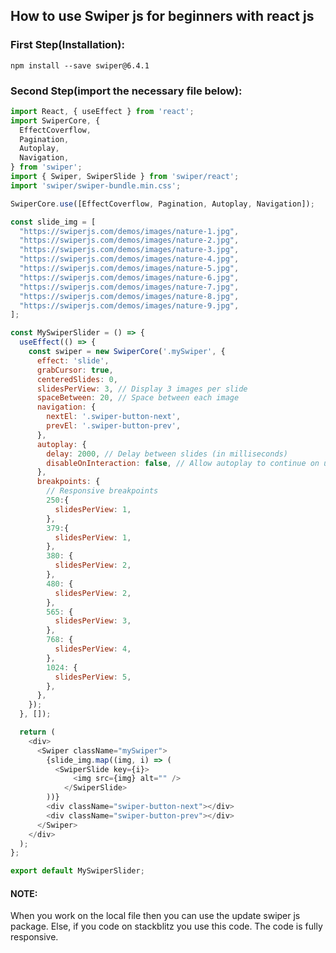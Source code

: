 ## How to use Swiper js for beginners with react js 

### First Step(Installation):
 ``` npm install --save swiper@6.4.1 ```
 
### Second Step(import the necessary file below):
``` js
import React, { useEffect } from 'react'; 
import SwiperCore, {
  EffectCoverflow,
  Pagination,
  Autoplay,
  Navigation,
} from 'swiper'; 
import { Swiper, SwiperSlide } from 'swiper/react'; 
import 'swiper/swiper-bundle.min.css'; 

SwiperCore.use([EffectCoverflow, Pagination, Autoplay, Navigation]); 

const slide_img = [
  "https://swiperjs.com/demos/images/nature-1.jpg",
  "https://swiperjs.com/demos/images/nature-2.jpg",
  "https://swiperjs.com/demos/images/nature-3.jpg",
  "https://swiperjs.com/demos/images/nature-4.jpg",
  "https://swiperjs.com/demos/images/nature-5.jpg",
  "https://swiperjs.com/demos/images/nature-6.jpg",
  "https://swiperjs.com/demos/images/nature-7.jpg",
  "https://swiperjs.com/demos/images/nature-8.jpg",
  "https://swiperjs.com/demos/images/nature-9.jpg",
]; 

const MySwiperSlider = () => {
  useEffect(() => {
    const swiper = new SwiperCore('.mySwiper', {
      effect: 'slide',
      grabCursor: true,
      centeredSlides: 0,
      slidesPerView: 3, // Display 3 images per slide
      spaceBetween: 20, // Space between each image
      navigation: {
        nextEl: '.swiper-button-next',
        prevEl: '.swiper-button-prev',
      },
      autoplay: {
        delay: 2000, // Delay between slides (in milliseconds)
        disableOnInteraction: false, // Allow autoplay to continue on user interaction
      },
      breakpoints: {
        // Responsive breakpoints
        250:{
          slidesPerView: 1,
        },
        379:{
          slidesPerView: 1,
        },
        380: {
          slidesPerView: 2,
        },
        480: {
          slidesPerView: 2,
        },
        565: {
          slidesPerView: 3,
        },
        768: {
          slidesPerView: 4,
        },
        1024: {
          slidesPerView: 5,
        },
      },
    });
  }, []);

  return (
    <div>
      <Swiper className="mySwiper">
        {slide_img.map((img, i) => (
          <SwiperSlide key={i}>
              <img src={img} alt="" />
            </SwiperSlide>
        ))}
        <div className="swiper-button-next"></div>
        <div className="swiper-button-prev"></div>
      </Swiper>
    </div>
  );
};

export default MySwiperSlider;
```
#### **NOTE:**
When you work on the local file then you can use the update swiper js package. Else, if you code on stackblitz you use this code. The code is fully responsive.
